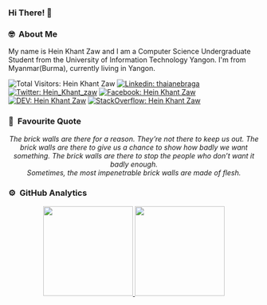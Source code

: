 ### Hi There! 👋

### 🤓 &nbsp;About Me
<p>My name is Hein Khant Zaw and I am a Computer Science Undergraduate Student from the University of Information Technology Yangon. I'm from Myanmar(Burma), currently living in Yangon.     
</p>

![Total Visitors: Hein Khant Zaw](https://komarev.com/ghpvc/?username=HeinKhantZaw&color=green)
[![Linkedin: thaianebraga](https://img.shields.io/badge/LinkedIn%20-Hein%20Zaw-blue?style=plastic&logo=Linkedin&logoColor=white&link=https://www.linkedin.com/in/hein-zaw-66901b195/)](https://www.linkedin.com/in/hein-zaw-66901b195/)
[![Twitter: Hein_Khant_zaw](https://img.shields.io/badge/Twitter-1DA1F2?style=plastic&logo=twitter&logoColor=white)](https://twitter.com/SherlockHein)
[![Facebook: Hein Khant Zaw](https://img.shields.io/badge/Facebook-1877F2?style=plastic&logo=facebook&logoColor=white)](https://www.facebook.com/hein.zaw.9028)
[![DEV: Hein Khant Zaw](https://img.shields.io/badge/DEV%20Community-black?style=plastic&logo=dev.to&logoColor=white)](https://stackoverflow.com/users/9985100/hein-khant-zaw)
[![StackOverflow: Hein Khant Zaw](https://img.shields.io/badge/Stack_Overflow-FE7A16?style=plastic&logo=stack-overflow&logoColor=white)](https://dev.to/heinkhantzaw)


### 💬 &nbsp;Favourite Quote
<p align="center">
  <i>The brick walls are there for a reason. They’re not there to keep us out. The brick walls are there to give us a chance to show how badly we want something. The brick walls are there to stop the people who don’t want it badly enough.<br>
Sometimes, the most impenetrable brick walls are made of flesh.</i>
 </p>
 
### ⚙️ &nbsp;GitHub Analytics

<p align="center">
<a href="https://github.com/AVS1508">
  <img height="180em" src="https://github-readme-stats-eight-theta.vercel.app/api?username=HeinKhantZaw&show_icons=true&theme=dark&include_all_commits=true&count_private=true"/>
  <img height="180em" src="https://github-readme-stats-eight-theta.vercel.app/api/top-langs/?username=HeinKhantZaw&layout=compact&langs_count=8&theme=dark"/>
</a>
</p>


<!--
**HeinKhantZaw/HeinKhantZaw** is a ✨ _special_ ✨ repository because its `README.md` (this file) appears on your GitHub profile.

Here are some ideas to get you started:

- 🔭 
- 🌱 I’m currently learning ...
- 👯 I’m looking to collaborate on ...
- 🤔 I’m looking for help with ...
- 💬 Ask me about ...
- 📫 How to reach me: ...
- 😄 Pronouns: ...
- ⚡ Fun fact: ...

-->
